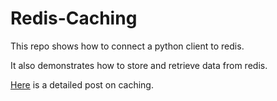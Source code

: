 # Redis-Caching

This repo shows how to connect a python client to redis.

It also demonstrates how to store and retrieve data from redis.

[Here](https://dev.to/wanguiwaweru/caching-38p6) is a detailed post on caching.
